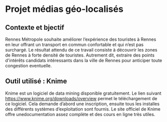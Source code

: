# Projet médias géo-localisés
## Contexte et bjectif
Rennes Métropole souhaite améliorer l’expérience des touristes à Rennes en leur offrant un transport en commun confortable et qui n’est pas surchargé. Le résultat attendu de ce travail consiste à découvrir les zones de Rennes à forte densité de touristes. Autrement dit, extraire des points d'intérêts candidats intéressants dans la ville de Rennes pour anticiper toute congestion eventuelle.

## Outil utilisé : Knime
Knime est un logiciel de ​data mining disponible gratuitement. Le lien suivant https://www.knime.org/downloads/overview permet le téléchargement de ce logiciel. Cela demande d’abord une inscription, ensuite tous les installes des différents systèmes d’exploitation sont fournis. Le site officiel de Knime offre une ​documentation assez complète et des ​cours en ligne​ très utiles.
